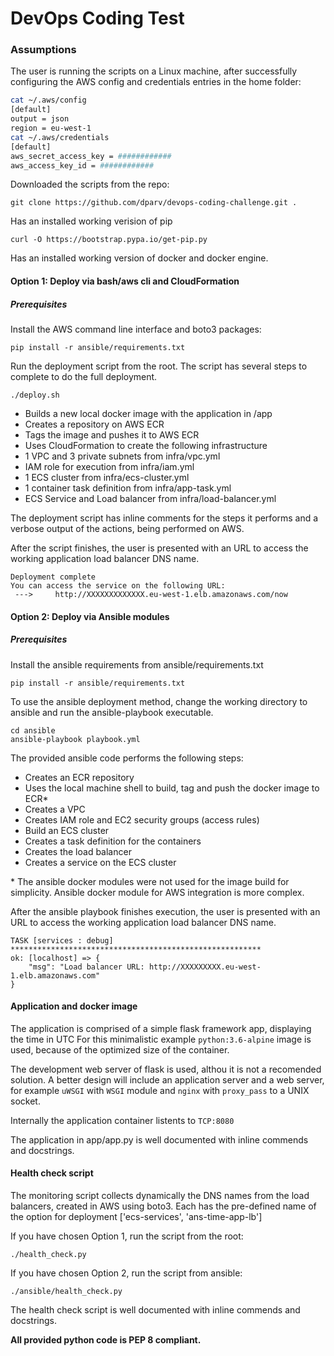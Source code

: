 DevOps Coding Test
==================
### Assumptions
The user is running the scripts on a Linux machine, after successfully configuring the AWS config and credentials entries in the home folder:

```bash
cat ~/.aws/config
[default]         
output = json     
region = eu-west-1
cat ~/.aws/credentials
[default]             
aws_secret_access_key = ############
aws_access_key_id = ############
```
Downloaded the scripts from the repo:

```shell
git clone https://github.com/dparv/devops-coding-challenge.git .
```
Has an installed working verision of pip
```shell
curl -O https://bootstrap.pypa.io/get-pip.py
```
Has an installed working version of docker and docker engine.

#### Option 1: Deploy via bash/aws cli and CloudFormation

##### Prerequisites

Install the AWS command line interface and boto3 packages:

```shell
pip install -r ansible/requirements.txt
```

Run the deployment script from the root. The script has several steps to complete to do the full deployment.
```shell
./deploy.sh
```
- Builds a new local docker image with the application in /app
- Creates a repository on AWS ECR
- Tags the image and pushes it to AWS ECR
- Uses CloudFormation to create the following infrastructure
 - 1 VPC and 3 private subnets from infra/vpc.yml
 - IAM role for execution from infra/iam.yml
 - 1 ECS cluster from infra/ecs-cluster.yml
 - 1 container task definition from infra/app-task.yml
 - ECS Service and Load balancer from infra/load-balancer.yml

The deployment script has inline comments for the steps it performs and a verbose output of the actions, being performed on AWS.

After the script finishes, the user is presented with an URL to access the working application load balancer DNS name.

```shell
Deployment complete
You can access the service on the following URL:
 --->     http://XXXXXXXXXXXXX.eu-west-1.elb.amazonaws.com/now 
```

#### Option 2: Deploy via Ansible modules

##### Prerequisites

Install the ansible requirements from ansible/requirements.txt

```shell
pip install -r ansible/requirements.txt
```

To use the ansible deployment method, change the working directory to ansible and run the ansible-playbook executable.

```shell
cd ansible
ansible-playbook playbook.yml
```

The provided ansible code performs the following steps:
- Creates an ECR repository
- Uses the local machine shell to build, tag and push the docker image to ECR*
- Creates a VPC
- Creates IAM role and EC2 security groups (access rules)
- Build an ECS cluster
- Creates a task definition for the containers
- Creates the load balancer
- Creates a service on the ECS cluster

\* The ansible docker modules were not used for the image build for simplicity.  Ansible docker module for AWS integration is more complex.

After the ansible playbook finishes execution, the user is presented with an URL to access the working application load balancer DNS name.

```shell
TASK [services : debug] ********************************************************
ok: [localhost] => {
    "msg": "Load balancer URL: http://XXXXXXXXX.eu-west-1.elb.amazonaws.com"
}

```

#### Application and docker image

The application is comprised of a simple flask framework app, displaying the time in UTC
For this minimalistic example `python:3.6-alpine` image is used, because of the optimized size of the container.

The development web server of flask is used, althou it is not a recomended solution. A better design will include an application server and a web server, for example `uWSGI` with `WSGI` module and `nginx` with `proxy_pass` to a UNIX socket.

Internally the application container listents to `TCP:8080`

The application in app/app.py is well documented with inline commends and docstrings.

#### Health check script
The monitoring script collects dynamically the DNS names from the load balancers, created in AWS using boto3. Each has the pre-defined name of the option for deployment ['ecs-services', 'ans-time-app-lb']

If you have chosen Option 1, run the script from the root:
```shell
./health_check.py
```
If you have chosen Option 2, run the script from ansible:
```shell
./ansible/health_check.py
```
The health check script is well documented with inline commends and docstrings.

**All provided python code is PEP 8 compliant.**
